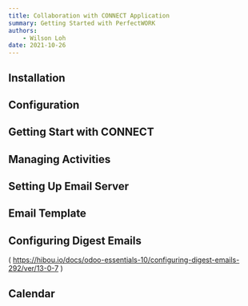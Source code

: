 ```yaml
---
title: Collaboration with CONNECT Application
summary: Getting Started with PerfectWORK
authors:
    - Wilson Loh
date: 2021-10-26
---
```


## Installation

## Configuration

## Getting Start with CONNECT

## Managing Activities


## Setting Up Email Server


## Email Template

## Configuring Digest Emails
( https://hibou.io/docs/odoo-essentials-10/configuring-digest-emails-292/ver/13-0-7 )


## Calendar


